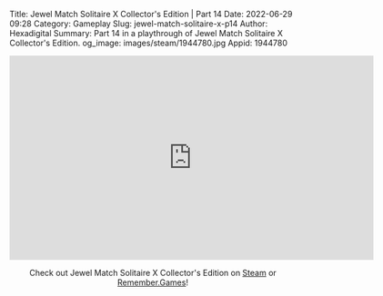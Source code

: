 Title: Jewel Match Solitaire X Collector's Edition | Part 14
Date: 2022-06-29 09:28
Category: Gameplay
Slug: jewel-match-solitaire-x-p14
Author: Hexadigital
Summary: Part 14 in a playthrough of Jewel Match Solitaire X Collector's Edition.
og_image: images/steam/1944780.jpg
Appid: 1944780

<center><iframe src="https://www.youtube.com/embed/xg24obVVMo4?feature=oembed" allow="accelerometer; autoplay; encrypted-media; gyroscope; picture-in-picture" width="640" height="360" frameborder="0"></iframe>

Check out Jewel Match Solitaire X Collector's Edition on [Steam](https://store.steampowered.com/app/1944780/?curator_clanid=34633900) or [Remember.Games](https://remember.games/game/5936/)!</center>

